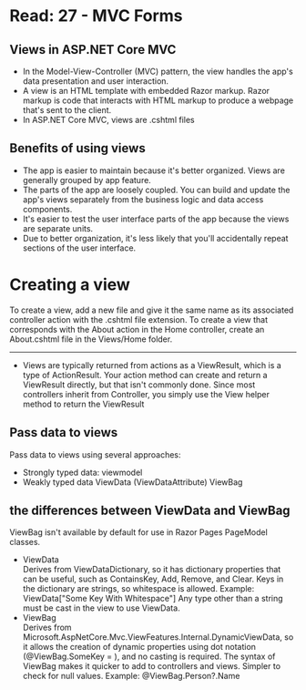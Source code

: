 # Read: 27 - MVC Forms
## Views in ASP.NET Core MVC
- In the Model-View-Controller (MVC) pattern, the view handles the app's data presentation and user interaction.
-  A view is an HTML template with embedded Razor markup. Razor markup is code that interacts with HTML markup to produce a webpage that's sent to the client.
-  In ASP.NET Core MVC, views are .cshtml files

## Benefits of using views
- The app is easier to maintain because it's better organized. Views are generally grouped by app feature.
- The parts of the app are loosely coupled. You can build and update the app's views separately from the business logic and data access components.
- It's easier to test the user interface parts of the app because the views are separate units.
- Due to better organization, it's less likely that you'll accidentally repeat sections of the user interface.
# Creating a view
 To create a view, add a new file and give it the same name as its associated controller action with the .cshtml file extension.
 To create a view that corresponds with the About action in the Home controller, create an About.cshtml file in the Views/Home folder.
 
 ---
 
-  Views are typically returned from actions as a ViewResult, which is a type of ActionResult. Your action method can create and return a ViewResult directly, but that isn't commonly done. Since most controllers inherit from Controller, you simply use the View helper method to return the ViewResult
## Pass data to views
Pass data to views using several approaches:

- Strongly typed data: viewmodel
- Weakly typed data
ViewData (ViewDataAttribute)
ViewBag 

## the differences between ViewData and ViewBag  
ViewBag isn't available by default for use in Razor Pages PageModel classes.

- ViewData  
Derives from ViewDataDictionary, so it has dictionary properties that can be useful, such as ContainsKey, Add, Remove, and Clear.
Keys in the dictionary are strings, so whitespace is allowed. Example: ViewData["Some Key With Whitespace"]
Any type other than a string must be cast in the view to use ViewData.
- ViewBag  
Derives from Microsoft.AspNetCore.Mvc.ViewFeatures.Internal.DynamicViewData, so it allows the creation of dynamic properties using dot notation (@ViewBag.SomeKey = <value or object>), and no casting is required. The syntax of ViewBag makes it quicker to add to controllers and views.
Simpler to check for null values. Example: @ViewBag.Person?.Name
  
  
